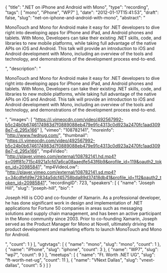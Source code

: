 {
  "title": ".NET on iPhone and Android with Mono",
  "type": "recording",
  "tags": [
    "mono",
    "iPhone",
    "WP7"
  ],
  "date": "2012-01-17T15:41:53",
  "draft": false,
  "slug": "net-on-iphone-and-android-with-mono",
  "abstract": "<p>MonoTouch and Mono for Android make it easy for .NET developers to dive right into developing apps for iPhone and iPad, and Android phones and tablets. With Mono, Developers can take their existing .NET skills, code, and libraries to new mobile platforms, while taking full advantage of the native APIs on iOS and Android. This talk will provide an introduction to iOS and Android development with Mono, including an overview of the tools and technology, and demonstrations of the development process end-to-end.</p>",
  "description": "<p>MonoTouch and Mono for Android make it easy for .NET developers to dive right into developing apps for iPhone and iPad, and Android phones and tablets. With Mono, Developers can take their existing .NET skills, code, and libraries to new mobile platforms, while taking full advantage of the native APIs on iOS and Android. This talk will provide an introduction to iOS and Android development with Mono, including an overview of the tools and technology, and demonstrations of the development process end-to-end.</p>",
  "images": [
    "https://i.vimeocdn.com/video/492567992-b5c24b0b6746174983d7f0889088eb479e91c4313c0d923a2470fc1aad3098e7-d_295x166"
  ],
  "vimeo": "108782141",
  "moreinfo": "http://www.fwdnug.com/",
  "thumbnail": "https://i.vimeocdn.com/video/492567992-b5c24b0b6746174983d7f0889088eb479e91c4313c0d923a2470fc1aad3098e7-d_295x166",
  "mp4Video": "http://player.vimeo.com/external/108782141.hd.mp4?s=09ff81c715c4921a1cfd7a6ca08aaedfe543f6b9&profile_id=119&oauth2_token_id=20985841",
  "mp4VideoLow": "http://player.vimeo.com/external/108782141.sd.mp4?s=34cdfefd9e72834a5dcf45758bda89d37418db41&profile_id=112&oauth2_token_id=20985841",
  "recordingID": 723,
  "speakers": [
    {
      "name": "Joseph Hill",
      "slug": "joseph-hill",
      "bio": "<p>Joseph Hill is COO and co-founder of Xamarin. As a professional developer, he has done significant work in design and implementation of .NET applications for Fortune 50 companies in areas such as messaging solutions and supply chain management, and has been an active participant in the Mono community since 2003. Prior to co-founding Xamarin, Joseph served as the Product Manager for Mono at Novell, ultimately driving the product development and marketing efforts to launch MonoTouch and Mono for Android.</p>",
      "count": 1
    }
  ],
  "ugtvtags": [
    {
      "name": "mono",
      "slug": "mono",
      "count": 1
    },
    {
      "name": "iPhone",
      "slug": "iphone",
      "count": 3
    },
    {
      "name": "WP7",
      "slug": "wp7",
      "count": 9
    }
  ],
  "meetups": [
    {
      "name": "Ft. Worth .NET UG",
      "slug": "ft-worth-net-ug",
      "count": 11
    },
    {
      "name": "VNext Dallas",
      "slug": "vnext-dallas",
      "count": 5
    }
  ]
}